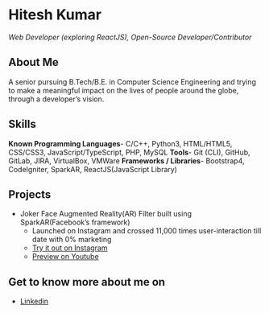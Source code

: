 # Hitesh Kumar

_Web Developer (exploring ReactJS), Open-Source Developer/Contributor_

## About Me
A senior pursuing B.Tech/B.E. in Computer Science Engineering and trying to make a meaningful impact on the lives of people around the globe, through a developer’s vision.

## Skills
**Known Programming Languages**- C/C++, Python3, HTML/HTML5, CSS/CSS3, JavaScript/TypeScript, PHP, MySQL
**Tools**- Git (CLI), GitHub, GitLab, JIRA, VirtualBox, VMWare
**Frameworks / Libraries**- Bootstrap4, CodeIgniter, SparkAR, ReactJS(JavaScript Library)

## Projects
- Joker Face Augmented Reality(AR) Filter built using SparkAR(Facebook’s framework)
  - Launched on Instagram and crossed 11,000 times user-interaction till date with 0% marketing
  - [Try it out on Instagram](https://www.instagram.com/ar/417582835744707/)
  - [Preview on Youtube](https://www.youtube.com/watch?v=DDTW_JtM6S4)

## Get to know more about me on
- [Linkedin](https://www.linkedin.com/in/heroichitesh/)

